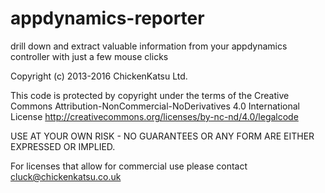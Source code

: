 # appdynamics-reporter
drill down and extract valuable information from your appdynamics controller with just a few mouse clicks

Copyright (c) 2013-2016 ChickenKatsu Ltd.
				
This code is protected by copyright under the terms of the 
Creative Commons Attribution-NonCommercial-NoDerivatives 4.0 International License
http://creativecommons.org/licenses/by-nc-nd/4.0/legalcode

USE AT YOUR OWN RISK - NO GUARANTEES OR ANY FORM ARE EITHER EXPRESSED OR IMPLIED.

For licenses that allow for commercial use please contact cluck@chickenkatsu.co.uk
